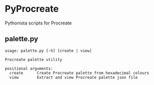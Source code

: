 # PyProcreate
Pythonista scripts for Procreate

## palette.py
```
usage: palette.py [-h] [create | view]

Procreate palette utility

positional arguments:
  create      Create Procreate palette from hexadecimal colours
  view        Extract and view Procreate palette json file
```
